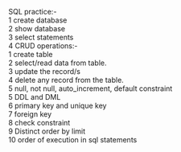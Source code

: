 SQL practice:-     <br>
1 create database   <br>
2 show database    <br>
3 select statements   <br>
4 CRUD operations:-     <br>
    1 create table    <br>
    2 select/read data from table.    <br>
    3 update the record/s         <br>
    4 delete any record from the table.    <br>
5 null, not null, auto_increment, default constraint    <br>
5 DDL and DML      <br>
6 primary key and unique key    <br>
7 foreign key                         <br>
8 check constraint                  <br>
9 Distinct order by limit                     <br>
10 order of execution in sql statements 
